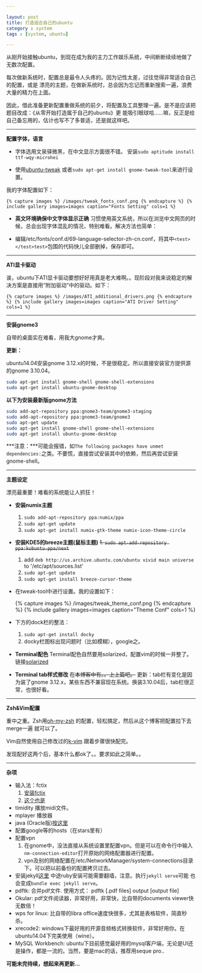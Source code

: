 ```yaml
---

layout: post
title: 打造适合自己的ubuntu
category : system
tags : [system, ubuntu]

---
```


从刚开始接触ubuntu，到现在成为我的主力工作娱乐系统，中间断断续续地做了无数次配置。

每次做新系统时，配置总是最令人头疼的。因为记性太差，过往觉得非常适合自己的配置，或是
漂亮的主题，在做新系统时，总会因为忘记而重新搜索一遍，浪费大量的精力在上面。

因此，借此准备更新配置重做系统的前夕，将配置及工具整理一遍。是不是应该把题目改成：《从零开始打造属于自己的ubuntu》更
能吸引眼球哈……嘛，反正是给自己备忘用的，估计也写不了多普适，还是就这样吧。

***

**配置字体，语言**

- 字体选用文泉驿微黑，在中文显示方面很不错。
安装`sudo aptitude install ttf-wqy-microhei`

- 使用[ubuntu-tweak](http://ubuntu-tweak.com/) 或者`sudo apt-get install gnome-tweak-tool`来进行设置。

我的字体配置如下：

    {% capture images %} /images/tweak_fonts_conf.png {% endcapture %} {% include gallery images=images caption="Fonts Setting" cols=1 %}

- **英文环境确保中文字体显示正确**
习惯使用英文系统，所以在浏览中文网页的时候，总会出现字体混乱的情况，特别难看。解决方法也简单：

- 编辑/etc/fonts/conf.d/69-language-selector-zh-cn.conf，将其中`<test></test>test>`包围的代码快儿全部删掉，保存即可。

***

**ATI显卡驱动**

诶，ubuntu下ATI显卡驱动要想好好用真是老大难啊。。现阶段对我来说稳定的解决方案是直接用“附加驱动”中的驱动。如下：

    {% capture images %} /images/ATI_additional_drivers.png {% endcapture %} {% include gallery images=images caption="ATI Driver Setting" cols=1 %}

***

**安装gnome3**

自带的桌面实在难看，用我大gnome才爽。

**更新：**

ubuntu14.04安装gnome 3.12.x的时候，不是很稳定。所以直接安装官方提供源的gnome 3.10.04。

```bash
sudo apt-get install gnome-shell gnome-shell-extensions
sudo apt-get install ubuntu-gnome-desktop
```

**以下为安装最新版gnome方法**
```sh
sudo add-apt-repository ppa:gnome3-team/gnome3-staging
sudo add-apt-repository ppa:gnome3-team/gnome3
sudo apt-get update
sudo apt-get install gnome-shell gnome-shell-extensions
sudo apt-get install ubuntu-gnome-desktop
```

***注意：***可能会报错，如`The following packages have unmet dependencies:`之类。不要慌，直接尝试安装其中的依赖，然后再尝试安装gnome-shell。


***

**主题设定**

漂亮最重要！难看的系统能让人抓狂！

- **安装numix主题**

    1. `sudo add-apt-repository ppa:numix/ppa`
    2. `sudo apt-get update`
    3. `sudo apt-get install numix-gtk-theme numix-icon-theme-circle`

- **安装KDE5的breeze主题(鼠标主题)**
    <del>1. `sudo apt-add-repository ppa:kubuntu-ppa/next`</del>
    1. add `deb http://us.archive.ubuntu.com/ubuntu vivid main universe` to  '/etc/apt/sources.list'
    2. `sudo apt-get update`
    3. `sudo apt-get install breeze-cursor-theme`

- 在tweak-tool中进行设置。我的设置如下：

    {% capture images %} /images/tweak_theme_conf.png {% endcapture %} {% include gallery images=images caption="Theme Conf" cols=1 %}

- 下方的dock栏的整法：
    1. `sudo apt-get install docky`
    2. docky栏图标出现问题时（比如模糊），google之。

- **Terminal配色**
    Terminal配色自然要用solarized，配置vim的时候一并整了。链接[solarized](https://github.com/Anthony25/gnome-terminal-colors-solarized)

- **Terminal tab样式修改**
    <del>在本博客中有。。上上篇吧。</del>
    更新：tab栏有变化是因为装了gnome 3.12.x，某些东西不兼容现在系统。换装3.10.04后，tab栏很正常，也很好看。

***

**Zsh&Vim配置**

重中之重。Zsh用[oh-my-zsh](https://github.com/robbyrussell/oh-my-zsh) 的配置，轻松搞定，然后从这个博客把配置拉下去merge一遍
就可以了。

Vim自然使用自己修改过的[k-vim](https://github.com/MarcoQin/k-vim) 跟着步骤很快配完。

发现配好这两个后，基本什么都ok了。。要求如此之简单。。

***

**杂项**

- 输入法：fctix
    1. [安装fctix](http://www.cnblogs.com/yuemengke/archive/2013/04/09/3010207.html)
    2. [这个也是](http://blog.csdn.net/tecn14/article/details/24784047)
- timidity 播放midi文件。
- mplayer 播放器
- java (Oracle版)[按这里](https://www.digitalocean.com/community/tutorials/how-to-install-java-on-ubuntu-with-apt-get)
- 配置google等的hosts（在stars里有）
- 配置vpn
    1. 在gnome中，没法直接从系统设置里配置vpn。但是可以在命令行中输入`nm-connection-editor`打开原始的网络配置器进行配置。
    2. vpn及别的网络配置在/etc/NetworkManager/system-connections目录下。可以把以前备份的配置拷贝过去。
- 安装jekyll[这里](http://jekyllrb.com/docs/installation/) 中途ruby安装可能需要翻墙，注意。执行`jekyll serve`可能
    也会变成`bundle exec jekyll serve`。
- pdftk: 合并pdf文件. 使用方式： pdftk [.pdf files] output [output file]
- Okular: pdf文件阅读器，非常好用，非常快，比自带的documents viewer快无数倍！
- wps for linux: 比自带的libra office速度快很多，尤其是表格软件，简直秒杀。
- xrecode2: windows下最好用的开源音频格式转换软件，非常好用你。在ubuntu14.04下完美使用（wine）。
- MySQL Workbench: ubuntu下目前感觉最好用的mysql客户端，无论是UI还是操作，都是一流的。当然，要是mac的话，推荐用seque pro..


**可能未完待续，想起来再更新...**
